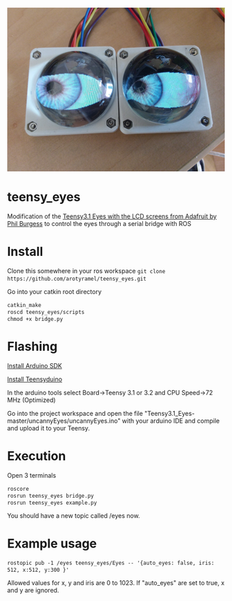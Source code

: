 [![Teensy-LCD-Eyes](images/eyes.jpg)](https://www.youtube.com/watch?v=E_-tKKZlwS4)

# teensy_eyes
Modification of the [Teensy3.1 Eyes with the LCD screens from Adafruit by Phil Burgess](https://learn.adafruit.com/animated-electronic-eyes-using-teensy-3-1/overview) to control the eyes through a serial bridge with ROS

# Install
Clone this somewhere in your ros workspace
`git clone https://github.com/arotyramel/teensy_eyes.git`

Go into your catkin root directory
```
catkin_make
roscd teensy_eyes/scripts
chmod +x bridge.py
```
# Flashing
[Install Arduino SDK](https://www.arduino.cc/en/Main/Software)

[Install Teensyduino](https://www.pjrc.com/teensy/td_download.html)

In the arduino tools select Board→Teensy 3.1 or 3.2 and CPU Speed→72 MHz (Optimized)

Go into the project workspace and open the file
"Teensy3.1_Eyes-master/uncannyEyes/uncannyEyes.ino"
with your arduino IDE and compile and upload it to your Teensy.

# Execution
Open 3 terminals
```
roscore
rosrun teensy_eyes bridge.py
rosrun teensy_eyes example.py
```
You should have a new topic called /eyes now.

# Example usage
```
rostopic pub -1 /eyes teensy_eyes/Eyes -- '{auto_eyes: false, iris: 512, x:512, y:300 }'
```
Allowed values for x, y and iris are 0 to 1023. 
If "auto_eyes" are set to true, x and y are ignored.

